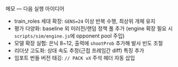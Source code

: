 메모 — 다음 실행 아이디어

- train_roles 세대 확장: `GENS=24` 이상 반복 수행, 최상위 개체 유지
- 평가 다양화: baseline 외 미러전/랜덤 정책 풀 추가 (engine 확장 필요 시 `scripts/sim/engine.js`에 opponent pool 주입)
- 모델 확장 실험: 은닉 8~12, 출력에 `shootProb` 추가해 발사 빈도 조절
- 리더샷 고도화: 상대 속도 추정(근접 프레임간 diff) 특징 추가
- 임포트 번들 버전 태깅: `// PACK vX` 주석 헤더 자동 삽입
